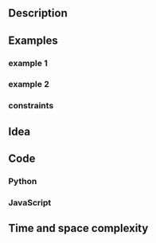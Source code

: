#

## Description

## Examples
### example 1

### example 2

### constraints

## Idea

## Code
### Python

### JavaScript

## Time and space complexity